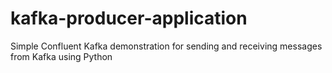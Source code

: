 # kafka-producer-application
Simple Confluent Kafka demonstration for sending and receiving messages from Kafka using Python
